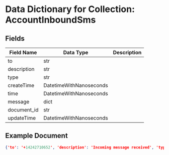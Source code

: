 # Data Dictionary for Collection: AccountInboundSms
## Fields
| Field Name | Data Type | Description |
|------------|-----------|-------------|
| to | str | |
| description | str | |
| type | str | |
| createTime | DatetimeWithNanoseconds | |
| time | DatetimeWithNanoseconds | |
| message | dict | |
| document_id | str | |
| updateTime | DatetimeWithNanoseconds | |

## Example Document
```json
{'to': '+14242710652', 'description': 'Incoming message received', 'type': 'message-received', 'createTime': DatetimeWithNanoseconds(2024, 1, 5, 17, 21, 25, 906000, tzinfo=datetime.timezone.utc), 'time': DatetimeWithNanoseconds(2024, 1, 5, 17, 21, 25, 799000, tzinfo=datetime.timezone.utc), 'message': {'text': 'Guardian Life: Your one-time passcode is 853796. Msg&data rates may apply.', 'id': 'c977d82e-9084-409e-8c6e-546769e9ed5b', 'time': DatetimeWithNanoseconds(2024, 1, 5, 17, 21, 25, 623000, tzinfo=datetime.timezone.utc), 'applicationId': '2e702737-7a28-4264-98d3-53818841c31f', 'owner': '+14242710652', 'from': '32858', 'to': ['+14242710652'], 'direction': 'in', 'segmentCount': 1}, 'document_id': '016CCU9BD8LbNGUG4cEK'}
```
